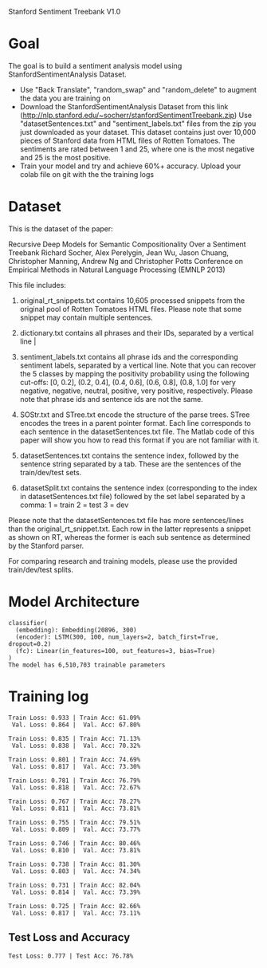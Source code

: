 Stanford Sentiment Treebank V1.0

# Goal
The goal is to build a sentiment analysis model using  StanfordSentimentAnalysis Dataset.
- Use "Back Translate", "random_swap" and "random_delete" to augment the data you are training on
- Download the StanfordSentimentAnalysis Dataset from this link  (http://nlp.stanford.edu/~socherr/stanfordSentimentTreebank.zip) 
  Use "datasetSentences.txt" and "sentiment_labels.txt" files from the zip you just downloaded as your dataset. This dataset contains just over 10,000 pieces of Stanford data from HTML files of Rotten Tomatoes. The sentiments are rated between 1 and 25, where one is the most negative and 25 is the most positive.
- Train your model and try and achieve 60%+ accuracy. Upload your colab file on git with the the training logs

# Dataset 

This is the dataset of the paper:

Recursive Deep Models for Semantic Compositionality Over a Sentiment Treebank
Richard Socher, Alex Perelygin, Jean Wu, Jason Chuang, Christopher Manning, Andrew Ng and Christopher Potts
Conference on Empirical Methods in Natural Language Processing (EMNLP 2013)

This file includes:
1. original_rt_snippets.txt contains 10,605 processed snippets from the original pool of Rotten Tomatoes HTML files. Please note that some snippet may contain multiple sentences.

2. dictionary.txt contains all phrases and their IDs, separated by a vertical line |

3. sentiment_labels.txt contains all phrase ids and the corresponding sentiment labels, separated by a vertical line.
Note that you can recover the 5 classes by mapping the positivity probability using the following cut-offs:
[0, 0.2], (0.2, 0.4], (0.4, 0.6], (0.6, 0.8], (0.8, 1.0]
for very negative, negative, neutral, positive, very positive, respectively.
Please note that phrase ids and sentence ids are not the same.

4. SOStr.txt and STree.txt encode the structure of the parse trees. 
STree encodes the trees in a parent pointer format. Each line corresponds to each sentence in the datasetSentences.txt file. The Matlab code of this paper will show you how to read this format if you are not familiar with it.

5. datasetSentences.txt contains the sentence index, followed by the sentence string separated by a tab. These are the sentences of the train/dev/test sets.

6. datasetSplit.txt contains the sentence index (corresponding to the index in datasetSentences.txt file) followed by the set label separated by a comma:
	1 = train
	2 = test
	3 = dev

Please note that the datasetSentences.txt file has more sentences/lines than the original_rt_snippet.txt. 
Each row in the latter represents a snippet as shown on RT, whereas the former is each sub sentence as determined by the Stanford parser.

For comparing research and training models, please use the provided train/dev/test splits.


# Model Architecture

	classifier(
	  (embedding): Embedding(20896, 300)
	  (encoder): LSTM(300, 100, num_layers=2, batch_first=True, dropout=0.2)
	  (fc): Linear(in_features=100, out_features=3, bias=True)
	)
	The model has 6,510,703 trainable parameters


# Training log

	Train Loss: 0.933 | Train Acc: 61.09%
	 Val. Loss: 0.864 |  Val. Acc: 67.80% 

	Train Loss: 0.835 | Train Acc: 71.13%
	 Val. Loss: 0.838 |  Val. Acc: 70.32% 

	Train Loss: 0.801 | Train Acc: 74.69%
	 Val. Loss: 0.817 |  Val. Acc: 73.30% 

	Train Loss: 0.781 | Train Acc: 76.79%
	 Val. Loss: 0.818 |  Val. Acc: 72.67% 

	Train Loss: 0.767 | Train Acc: 78.27%
	 Val. Loss: 0.811 |  Val. Acc: 73.81% 

	Train Loss: 0.755 | Train Acc: 79.51%
	 Val. Loss: 0.809 |  Val. Acc: 73.77% 

	Train Loss: 0.746 | Train Acc: 80.46%
	 Val. Loss: 0.810 |  Val. Acc: 73.81% 

	Train Loss: 0.738 | Train Acc: 81.30%
	 Val. Loss: 0.803 |  Val. Acc: 74.34% 

	Train Loss: 0.731 | Train Acc: 82.04%
	 Val. Loss: 0.814 |  Val. Acc: 73.39% 

	Train Loss: 0.725 | Train Acc: 82.66%
	 Val. Loss: 0.817 |  Val. Acc: 73.11% 
	 
## Test Loss and Accuracy  
	Test Loss: 0.777 | Test Acc: 76.78%
